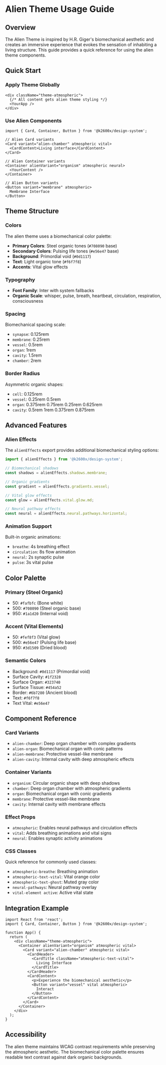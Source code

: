 # Alien Theme Usage Guide

## Overview

The Alien Theme is inspired by H.R. Giger's biomechanical aesthetic and creates an immersive experience that evokes the sensation of inhabiting a living structure. This guide provides a quick reference for using the alien theme components.

## Quick Start

### Apply Theme Globally
```tsx
<div className="theme-atmospheric">
  {/* All content gets alien theme styling */}
  <YourApp />
</div>
```

### Use Alien Components
```tsx
import { Card, Container, Button } from '@k2600x/design-system';

// Alien Card variants
<Card variant="alien-chamber" atmospheric vital>
  <CardContent>Living interface</CardContent>
</Card>

// Alien Container variants  
<Container alienVariant="organism" atmospheric neural>
  <YourContent />
</Container>

// Alien Button variants
<Button variant="membrane" atmospheric>
  Membrane Interface
</Button>
```

## Theme Structure

### Colors
The alien theme uses a biomechanical color palette:

- **Primary Colors**: Steel organic tones (`#708090` base)
- **Secondary Colors**: Pulsing life tones (`#e56e47` base) 
- **Background**: Primordial void (`#0d1117`)
- **Text**: Light organic tone (`#f6f7f8`)
- **Accents**: Vital glow effects

### Typography
- **Font Family**: Inter with system fallbacks
- **Organic Scale**: whisper, pulse, breath, heartbeat, circulation, respiration, consciousness

### Spacing
Biomechanical spacing scale:
- `synapse`: 0.125rem
- `membrane`: 0.25rem  
- `vessel`: 0.5rem
- `organ`: 1rem
- `cavity`: 1.5rem
- `chamber`: 2rem

### Border Radius
Asymmetric organic shapes:
- `cell`: 0.125rem
- `vessel`: 0.25rem 0.5rem
- `organ`: 0.375rem 0.75rem 0.25rem 0.625rem
- `cavity`: 0.5rem 1rem 0.375rem 0.875rem

## Advanced Features

### Alien Effects
The `alienEffects` export provides additional biomechanical styling options:

```typescript
import { alienEffects } from '@k2600x/design-system';

// Biomechanical shadows
const shadows = alienEffects.shadows.membrane;

// Organic gradients  
const gradient = alienEffects.gradients.vessel;

// Vital glow effects
const glow = alienEffects.vital.glow.md;

// Neural pathway effects
const neural = alienEffects.neural.pathways.horizontal;
```

### Animation Support
Built-in organic animations:
- `breathe`: 4s breathing effect
- `circulation`: 8s flow animation
- `neural`: 2s synaptic pulse
- `pulse`: 3s vital pulse

## Color Palette

### Primary (Steel Organic)
- 50: `#fafbfc` (Bone white)
- 500: `#708090` (Steel organic base)
- 950: `#1a1d20` (Internal void)

### Accent (Vital Elements)  
- 50: `#fef8f3` (Vital glow)
- 500: `#e56e47` (Pulsing life base)
- 950: `#3d1509` (Dried blood)

### Semantic Colors
- Background: `#0d1117` (Primordial void)
- Surface Cavity: `#1f2328`
- Surface Organ: `#323740` 
- Surface Tissue: `#454a52`
- Border: `#6b7280` (Ancient blood)
- Text: `#f6f7f8`
- Text Vital: `#e56e47`

## Component Reference

### Card Variants
- `alien-chamber`: Deep organ chamber with complex gradients
- `alien-organ`: Biomechanical organ with conic patterns  
- `alien-membrane`: Protective vessel-like membrane
- `alien-cavity`: Internal cavity with deep atmospheric effects

### Container Variants
- `organism`: Circular organic shape with deep shadows
- `chamber`: Deep organ chamber with atmospheric gradients
- `organ`: Biomechanical organ with conic gradients
- `membrane`: Protective vessel-like membrane
- `cavity`: Internal cavity with membrane effects

### Effect Props
- `atmospheric`: Enables neural pathways and circulation effects
- `vital`: Adds breathing animations and vital signs
- `neural`: Enables synaptic activity animations

### CSS Classes
Quick reference for commonly used classes:
- `atmospheric-breathe`: Breathing animation
- `atmospheric-text-vital`: Vital orange color
- `atmospheric-text-ghost`: Muted gray color
- `neural-pathways`: Neural pathway overlay
- `vital-element active`: Active vital state

## Integration Example

```tsx
import React from 'react';
import { Card, Container, Button } from '@k2600x/design-system';

function App() {
  return (
    <div className="theme-atmospheric">
      <Container alienVariant="organism" atmospheric vital>
        <Card variant="alien-chamber" atmospheric vital>
          <CardHeader>
            <CardTitle className="atmospheric-text-vital">
              Living Interface
            </CardTitle>
          </CardHeader>
          <CardContent>
            <p>Experience the biomechanical aesthetic</p>
            <Button variant="vessel" vital atmospheric>
              Interact
            </Button>
          </CardContent>
        </Card>
      </Container>
    </div>
  );
}
```

## Accessibility

The alien theme maintains WCAG contrast requirements while preserving the atmospheric aesthetic. The biomechanical color palette ensures readable text contrast against dark organic backgrounds.